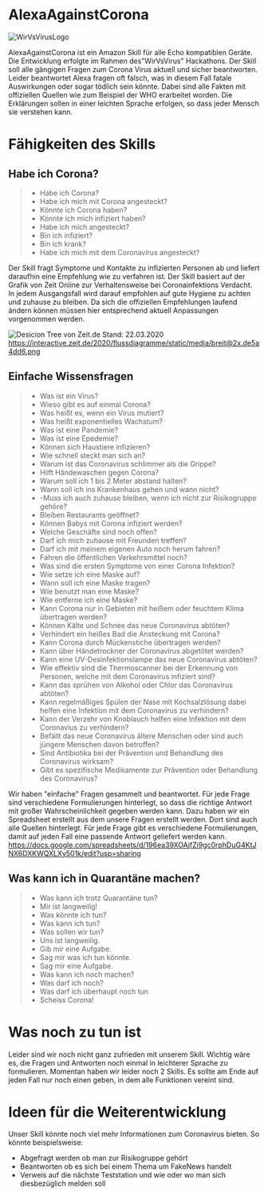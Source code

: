 ﻿# AlexaAgainstCorona
![WirVsVirusLogo](https://abload.de/img/logo_projekt_02zbkk6.png)

AlexaAgainstCorona ist ein Amazon Skill für alle Echo kompatiblen Geräte.
Die Entwicklung erfolgte im Rahmen des"WirVsVirus" Hackathons.
Der Skill soll alle gängigen Fragen zum Corona Virus aktuell und sicher beantworten. 
Leider beantwortet Alexa fragen oft falsch, was in diesem Fall fatale Auswirkungen oder sogar tödlich sein könnte.
Dabei sind alle Fakten mit offiziellen Quellen wie zum Beispiel der WHO erarbeitet worden.
Die Erklärungen sollen in einer leichten Sprache erfolgen, so dass jeder Mensch sie verstehen kann.


# Fähigkeiten des Skills
## Habe ich Corona?
>- Habe  ich  Corona?
>- Habe  ich  mich  mit  Corona  angesteckt?
>- Könnte  ich  Corona  haben?
>- Könnte  ich  mich  infiziert  haben?
>- Habe  ich  mich  angesteckt?
>- Bin  ich  infiziert?
>- Bin ich krank?
>- Habe ich mich mit dem Coronavirus angesteckt?
>
Der Skill fragt Symptome und Kontakte zu infizierten Personen ab und liefert daraufhin eine Empfehlung wie zu verfahren ist.
Der Skill basiert auf der Grafik von Zeit Online zur Verhaltensweise bei Coronainfektions Verdacht.
In jedem Ausgangsfall wird darauf empfohlen auf gute Hygiene zu achten und zuhause zu bleiben.
Da sich die offiziellen Empfehlungen laufend ändern können müssen hier entsprechend aktuell Anpassungen vorgenommen werden.

![Desicion Tree von Zeit.de](https://interactive.zeit.de/2020/flussdiagramme/static/media/breit@2x.de5a4dd6.png)
Stand: 22.03.2020
https://interactive.zeit.de/2020/flussdiagramme/static/media/breit@2x.de5a4dd6.png

## Einfache Wissensfragen
>- Was ist ein Virus?
>- Wieso gibt es auf einmal Corona?
>- Was heißt es, wenn ein Virus mutiert?
>- Was heißt exponentielles Wachstum?
>- Was ist eine Pandemie?
>- Was ist eine Epedemie?
>- Können sich Haustiere infizieren?
>- Wie schnell steckt man sich an?
>- Warum ist das Coronavirus schlimmer als die Grippe?
>- Hilft Händewaschen gegen Corona?
>- Warum soll ich 1 bis 2 Meter abstand halten?
>- Wann soll ich ins Krankenhaus gehen und wann nicht?
>- -Muss ich auch zuhause bleiben, wenn ich nicht zur Risikogruppe gehöre?
>- Bleiben Restaurants geöffnet?
>- Können Babys mit Corona infiziert werden?
>- Welche Geschäfte sind noch offen?
>- Darf ich mich zuhause mit Freunden treffen?
>- Darf ich mit meinem eigenen Auto noch herum fahren?
>- Fahren die öffentlichen Verkehrsmittel noch?
>- Was sind die ersten Symptome von einer Corona Infektion?
>- Wie setze ich eine Maske auf?
>- Wann soll ich eine Maske tragen?
>- Wie benutzt man eine Maske?
>- Wie entferne ich eine Maske?
>- Kann Corona nur in Gebieten mit heißem oder feuchtem Klima übertragen werden?
>- Können Kälte und Schnee das neue Coronavirus abtöten?
>- Verhindert ein heißes Bad die Ansteckung mit Corona?
>- Kann Corona durch Mückenstiche übertragen werden?
>- Kann über Händetrockner der Coronavirus abgetötet werden?
>- Kann eine UV-Desinfektionslampe das neue Coronavirus abtöten?
>- Wie effektiv sind die Thermoscanner bei der Erkennung von Personen, welche mit dem Coronavirus infiziert sind?
>- Kann das sprühen von Alkohol oder Chlor das Coronavirus abtöten?
>- Kann regelmäßiges Spülen der Nase mit Kochsalzlösung dabei helfen eine Infektion mit dem Coronavirus zu verhindern?
>- Kann der Verzehr von Knoblauch helfen eine Infektion mit dem Coronavius zu verhindern?
>- Befällt das neue Coronavirus ältere Menschen oder sind auch jüngere Menschen davon betroffen?
>- Sind Antibiotika bei der Prävention und Behandlung des Coronavirus wirksam?
>- Gibt es spezifische Medikamente zur Prävention oder Behandlung des Coronavirus?
>

Wir haben "einfache" Fragen  gesammelt und beantwortet.
Für jede Frage sind verschiedene Formulierungen hinterlegt, so dass die richtige Antwort mit großer Wahrscheinlichkeit gegeben werden kann.
Dazu haben wir ein Spreadsheet erstellt aus dem unsere Fragen erstellt werden. Dort sind auch alle Quellen hinterlegt.
Für jede Frage gibt es verschiedene Formulierungen, damit auf jeden Fall eine passende Antwort geliefert werden kann.
https://docs.google.com/spreadsheets/d/196ea39XOAjfZi9gc0rphDuG4KtJNX6DXKWQXLXy501k/edit?usp=sharing

## Was kann ich in Quarantäne machen?
>- Was kann ich trotz Quarantäne tun?
>- Mir ist langweilig!
>- Was könnte ich tun?
>- Was kann ich tun?
>- Was sollen wir tun?
>- Uns ist langweilig.
>- Gib mir eine Aufgabe.
>- Sag mir was ich tun könnte.
>- Sag mir eine Aufgabe.
>- Was kann ich noch machen?
>- Was darf ich noch?
>- Was darf ich überhaupt noch tun
>- Scheiss Corona!


# Was noch zu tun ist
Leider sind wir noch nicht ganz zufrieden mit unserem Skill.
Wichtig wäre es, die Fragen und Antworten noch einmal in leichterer Sprache zu formulieren.
Momentan haben wir leider noch 2 Skills. Es sollte am Ende auf jeden Fall nur noch einen geben, in dem alle Funktionen vereint sind.

# Ideen für die Weiterentwicklung
Unser Skill könnte noch viel mehr Informationen zum Coronavirus bieten.
So könnte beispielsweise:

* Abgefragt werden ob man zur Risikogruppe gehört
* Beantworten ob es sich bei einem Thema um FakeNews handelt
* Verweis auf die nächste Teststation und wie oder wo man sich diesbezüglich melden soll

